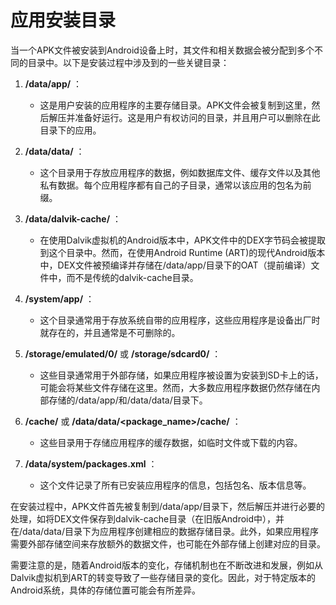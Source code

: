 # 应用安装目录

当一个APK文件被安装到Android设备上时，其文件和相关数据会被分配到多个不同的目录中。以下是安装过程中涉及到的一些关键目录：

1. **/data/app/** ：
   - 这是用户安装的应用程序的主要存储目录。APK文件会被复制到这里，然后解压并准备好运行。这是用户有权访问的目录，并且用户可以删除在此目录下的应用。

2. **/data/data/** ：
   - 这个目录用于存放应用程序的数据，例如数据库文件、缓存文件以及其他私有数据。每个应用程序都有自己的子目录，通常以该应用的包名为前缀。

3. **/data/dalvik-cache/** ：
   - 在使用Dalvik虚拟机的Android版本中，APK文件中的DEX字节码会被提取到这个目录中。然而，在使用Android Runtime (ART)的现代Android版本中，DEX文件被预编译并存储在/data/app/目录下的OAT（提前编译）文件中，而不是传统的dalvik-cache目录。

4. **/system/app/** ：
   - 这个目录通常用于存放系统自带的应用程序，这些应用程序是设备出厂时就存在的，并且通常是不可删除的。

5. **/storage/emulated/0/** 或 **/storage/sdcard0/** ：
   - 这些目录通常用于外部存储，如果应用程序被设置为安装到SD卡上的话，可能会将某些文件存储在这里。然而，大多数应用程序数据仍然存储在内部存储的/data/app/和/data/data/目录下。

6. **/cache/** 或 **/data/data/<package_name>/cache/** ：
   - 这些目录用于存储应用程序的缓存数据，如临时文件或下载的内容。

7. **/data/system/packages.xml** ：
   - 这个文件记录了所有已安装应用程序的信息，包括包名、版本信息等。

在安装过程中，APK文件首先被复制到/data/app/目录下，然后解压并进行必要的处理，如将DEX文件保存到dalvik-cache目录（在旧版Android中），并在/data/data/目录下为应用程序创建相应的数据存储目录。此外，如果应用程序需要外部存储空间来存放额外的数据文件，也可能在外部存储上创建对应的目录。

需要注意的是，随着Android版本的变化，存储机制也在不断改进和发展，例如从Dalvik虚拟机到ART的转变导致了一些存储目录的变化。因此，对于特定版本的Android系统，具体的存储位置可能会有所差异。

